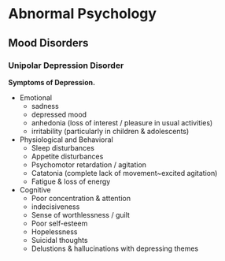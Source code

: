 # Abnormal Psychology

## Mood Disorders

### Unipolar Depression Disorder

**Symptoms of Depression.**

- Emotional
  - sadness
  - depressed mood
  - anhedonia (loss of interest / pleasure in usual activities)
  - irritability (particularly in children & adolescents)
- Physiological and Behavioral
  - Sleep disturbances
  - Appetite disturbances
  - Psychomotor retardation / agitation
  - Catatonia (complete lack of movement~excited agitation)
  - Fatigue & loss of energy
- Cognitive
  - Poor concentration & attention
  - indecisiveness
  - Sense of worthlessness / guilt
  - Poor self-esteem
  - Hopelessness
  - Suicidal thoughts
  - Delustions & hallucinations with depressing themes

